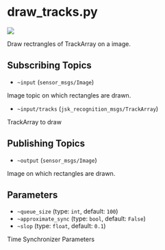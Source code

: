 # draw_tracks.py

![](images/motpy_rect_tracker_node.gif)

Draw rectrangles of TrackArray on a image.

## Subscribing Topics

* `~input` (`sensor_msgs/Image`)

Image topic on which rectangles are drawn.

* `~input/tracks` (`jsk_recognition_msgs/TrackArray`)

TrackArray to draw

## Publishing Topics

* `~output` (`sensor_msgs/Image`)

Image on which rectangles are drawn.

## Parameters

* `~queue_size` (type: `int`, default: `100`)
* `~approximate_sync` (type: `bool`, default: `False`)
* `~slop` (type: `float`, default: `0.1`)

Time Synchronizer Parameters

